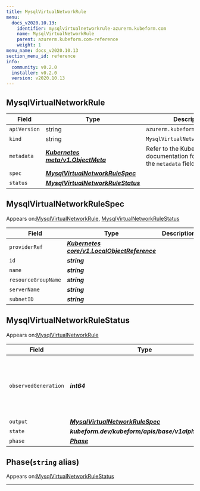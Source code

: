 ```yaml
---
title: MysqlVirtualNetworkRule
menu:
  docs_v2020.10.13:
    identifier: mysqlvirtualnetworkrule-azurerm.kubeform.com
    name: MysqlVirtualNetworkRule
    parent: azurerm.kubeform.com-reference
    weight: 1
menu_name: docs_v2020.10.13
section_menu_id: reference
info:
  community: v0.2.0
  installer: v0.2.0
  version: v2020.10.13
---
```


## MysqlVirtualNetworkRule
| Field | Type | Description |
| ------ | ----- | ----------- |
| `apiVersion` | string | `azurerm.kubeform.com/v1alpha1` |
|    `kind` | string | `MysqlVirtualNetworkRule` |
| `metadata` | ***[Kubernetes meta/v1.ObjectMeta](https://kubernetes.io/docs/reference/generated/kubernetes-api/v1.13/#objectmeta-v1-meta)***|Refer to the Kubernetes API documentation for the fields of the `metadata` field.|
| `spec` | ***[MysqlVirtualNetworkRuleSpec](#mysqlvirtualnetworkrulespec)***||
| `status` | ***[MysqlVirtualNetworkRuleStatus](#mysqlvirtualnetworkrulestatus)***||
## MysqlVirtualNetworkRuleSpec

Appears on:[MysqlVirtualNetworkRule](#mysqlvirtualnetworkrule), [MysqlVirtualNetworkRuleStatus](#mysqlvirtualnetworkrulestatus)

| Field | Type | Description |
| ------ | ----- | ----------- |
| `providerRef` | ***[Kubernetes core/v1.LocalObjectReference](https://kubernetes.io/docs/reference/generated/kubernetes-api/v1.13/#localobjectreference-v1-core)***||
| `id` | ***string***||
| `name` | ***string***||
| `resourceGroupName` | ***string***||
| `serverName` | ***string***||
| `subnetID` | ***string***||
## MysqlVirtualNetworkRuleStatus

Appears on:[MysqlVirtualNetworkRule](#mysqlvirtualnetworkrule)

| Field | Type | Description |
| ------ | ----- | ----------- |
| `observedGeneration` | ***int64***| ***(Optional)*** Resource generation, which is updated on mutation by the API Server.|
| `output` | ***[MysqlVirtualNetworkRuleSpec](#mysqlvirtualnetworkrulespec)***| ***(Optional)*** |
| `state` | ***kubeform.dev/kubeform/apis/base/v1alpha1.State***| ***(Optional)*** |
| `phase` | ***[Phase](#phase)***| ***(Optional)*** |
## Phase(`string` alias)

Appears on:[MysqlVirtualNetworkRuleStatus](#mysqlvirtualnetworkrulestatus)

---
